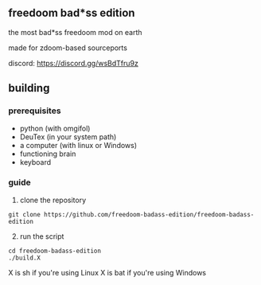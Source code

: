 ## freedoom bad*ss edition

the most bad*ss freedoom mod on earth

made for zdoom-based sourceports

discord: https://discord.gg/wsBdTfru9z

## building

### prerequisites

- python (with omgifol)
- DeuTex (in your system path)
- a computer (with linux or Windows)
- functioning brain
- keyboard

### guide

1. clone the repository

```
git clone https://github.com/freedoom-badass-edition/freedoom-badass-edition
```

2. run the script

```
cd freedoom-badass-edition
./build.X
```
X is sh if you're using Linux
X is bat if you're using Windows
